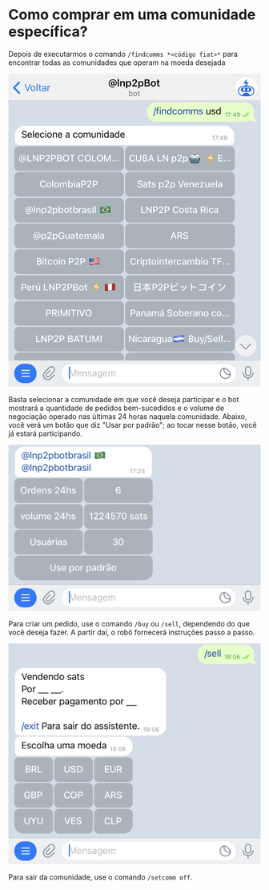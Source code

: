 # Como comprar em uma comunidade específica?

Depois de executarmos o comando `/findcomms *<código fiat>*` para encontrar todas as comunidades que operam na moeda desejada

![Find Community Capture](./assets/images/findcomms.jpg)

Basta selecionar a comunidade em que você deseja participar e o bot mostrará a quantidade de pedidos bem-sucedidos e o volume de negociação operado nas últimas 24 horas naquela comunidade. Abaixo, você verá um botão que diz "Usar por padrão"; ao tocar nesse botão, você já estará participando.

![Community details Capture](./assets/images/comm-detail.jpg)

Para criar um pedido, use o comando `/buy` ou `/sell`, dependendo do que você deseja fazer. A partir daí, o robô fornecerá instruções passo a passo.

![Community Wizard Capture](./assets/images/sell.jpg)

Para sair da comunidade, use o comando `/setcomm off`.
